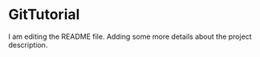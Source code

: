 # GitTutorial

I am editing the README file. Adding some more details about the project description.
